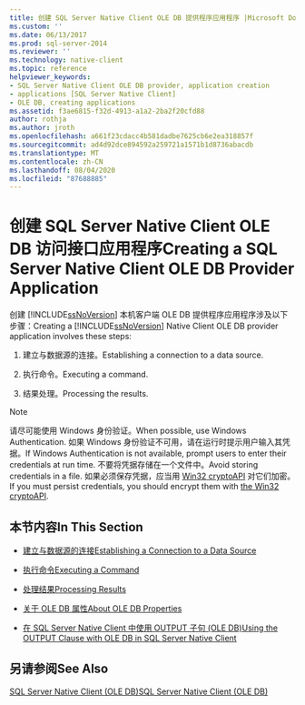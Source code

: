 ```yaml
---
title: 创建 SQL Server Native Client OLE DB 提供程序应用程序 |Microsoft Docs
ms.custom: ''
ms.date: 06/13/2017
ms.prod: sql-server-2014
ms.reviewer: ''
ms.technology: native-client
ms.topic: reference
helpviewer_keywords:
- SQL Server Native Client OLE DB provider, application creation
- applications [SQL Server Native Client]
- OLE DB, creating applications
ms.assetid: f3ae6815-f32d-4913-a1a2-2ba2f20cfd88
author: rothja
ms.author: jroth
ms.openlocfilehash: a661f23cdacc4b581dadbe7625cb6e2ea318857f
ms.sourcegitcommit: ad4d92dce894592a259721a1571b1d8736abacdb
ms.translationtype: MT
ms.contentlocale: zh-CN
ms.lasthandoff: 08/04/2020
ms.locfileid: "87688885"
---
```

# <a name="creating-a-sql-server-native-client-ole-db-provider-application"></a><span data-ttu-id="c7397-102">创建 SQL Server Native Client OLE DB 访问接口应用程序</span><span class="sxs-lookup"><span data-stu-id="c7397-102">Creating a SQL Server Native Client OLE DB Provider Application</span></span>
  <span data-ttu-id="c7397-103">创建 [!INCLUDE[ssNoVersion](../../includes/ssnoversion-md.md)] 本机客户端 OLE DB 提供程序应用程序涉及以下步骤：</span><span class="sxs-lookup"><span data-stu-id="c7397-103">Creating a [!INCLUDE[ssNoVersion](../../includes/ssnoversion-md.md)] Native Client OLE DB provider application involves these steps:</span></span>  
  
1.  <span data-ttu-id="c7397-104">建立与数据源的连接。</span><span class="sxs-lookup"><span data-stu-id="c7397-104">Establishing a connection to a data source.</span></span>  
  
2.  <span data-ttu-id="c7397-105">执行命令。</span><span class="sxs-lookup"><span data-stu-id="c7397-105">Executing a command.</span></span>  
  
3.  <span data-ttu-id="c7397-106">结果处理。</span><span class="sxs-lookup"><span data-stu-id="c7397-106">Processing the results.</span></span>  
  
> [!NOTE]  
>  <span data-ttu-id="c7397-107">请尽可能使用 Windows 身份验证。</span><span class="sxs-lookup"><span data-stu-id="c7397-107">When possible, use Windows Authentication.</span></span> <span data-ttu-id="c7397-108">如果 Windows 身份验证不可用，请在运行时提示用户输入其凭据。</span><span class="sxs-lookup"><span data-stu-id="c7397-108">If Windows Authentication is not available, prompt users to enter their credentials at run time.</span></span> <span data-ttu-id="c7397-109">不要将凭据存储在一个文件中。</span><span class="sxs-lookup"><span data-stu-id="c7397-109">Avoid storing credentials in a file.</span></span> <span data-ttu-id="c7397-110">如果必须保存凭据，应当用 [Win32 cryptoAPI](https://go.microsoft.com/fwlink/?LinkId=9504) 对它们加密。</span><span class="sxs-lookup"><span data-stu-id="c7397-110">If you must persist credentials, you should encrypt them with [the Win32 cryptoAPI](https://go.microsoft.com/fwlink/?LinkId=9504).</span></span>  
  
## <a name="in-this-section"></a><span data-ttu-id="c7397-111">本节内容</span><span class="sxs-lookup"><span data-stu-id="c7397-111">In This Section</span></span>  
  
-   [<span data-ttu-id="c7397-112">建立与数据源的连接</span><span class="sxs-lookup"><span data-stu-id="c7397-112">Establishing a Connection to a Data Source</span></span>](establishing-a-connection-to-a-data-source.md)  
  
-   [<span data-ttu-id="c7397-113">执行命令</span><span class="sxs-lookup"><span data-stu-id="c7397-113">Executing a Command</span></span>](executing-a-command.md)  
  
-   [<span data-ttu-id="c7397-114">处理结果</span><span class="sxs-lookup"><span data-stu-id="c7397-114">Processing Results</span></span>](processing-results.md)  
  
-   [<span data-ttu-id="c7397-115">关于 OLE DB 属性</span><span class="sxs-lookup"><span data-stu-id="c7397-115">About OLE DB Properties</span></span>](about-ole-db-properties.md)  
  
-   [<span data-ttu-id="c7397-116">在 SQL Server Native Client 中使用 OUTPUT 子句 (OLE DB)</span><span class="sxs-lookup"><span data-stu-id="c7397-116">Using the OUTPUT Clause with OLE DB in SQL Server Native Client</span></span>](using-the-output-clause-with-ole-db-in-sql-server-native-client.md)  
  
## <a name="see-also"></a><span data-ttu-id="c7397-117">另请参阅</span><span class="sxs-lookup"><span data-stu-id="c7397-117">See Also</span></span>  
 [<span data-ttu-id="c7397-118">SQL Server Native Client (OLE DB)</span><span class="sxs-lookup"><span data-stu-id="c7397-118">SQL Server Native Client &#40;OLE DB&#41;</span></span>](../native-client/ole-db/sql-server-native-client-ole-db.md)  
  
  
